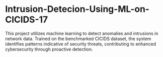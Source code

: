 # Intrusion-Detecion-Using-ML-on-CICIDS-17
 This project utilizes machine learning to detect anomalies and intrusions in network data. Trained on the benchmarked CICIDS dataset, the system identifies patterns indicative of security threats, contributing to enhanced cybersecurity through proactive detection.

